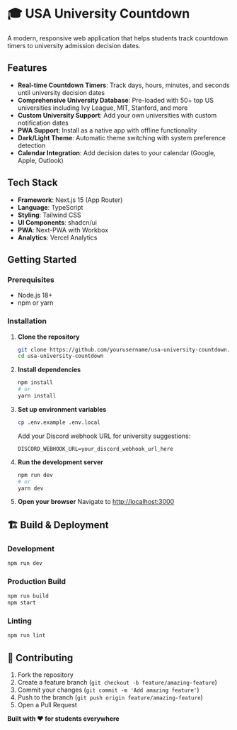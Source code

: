 # 🎓 USA University Countdown

A modern, responsive web application that helps students track countdown timers to university admission decision dates.

## Features

- **Real-time Countdown Timers**: Track days, hours, minutes, and seconds until university decision dates
- **Comprehensive University Database**: Pre-loaded with 50+ top US universities including Ivy League, MIT, Stanford, and more
- **Custom University Support**: Add your own universities with custom notification dates
- **PWA Support**: Install as a native app with offline functionality
- **Dark/Light Theme**: Automatic theme switching with system preference detection
- **Calendar Integration**: Add decision dates to your calendar (Google, Apple, Outlook)

## Tech Stack

- **Framework**: Next.js 15 (App Router)
- **Language**: TypeScript
- **Styling**: Tailwind CSS
- **UI Components**: shadcn/ui
- **PWA**: Next-PWA with Workbox
- **Analytics**: Vercel Analytics

## Getting Started

### Prerequisites

- Node.js 18+
- npm or yarn

### Installation

1. **Clone the repository**

   ```bash
   git clone https://github.com/yourusername/usa-university-countdown.git
   cd usa-university-countdown
   ```

2. **Install dependencies**

   ```bash
   npm install
   # or
   yarn install
   ```

3. **Set up environment variables**

   ```bash
   cp .env.example .env.local
   ```

   Add your Discord webhook URL for university suggestions:

   ```env
   DISCORD_WEBHOOK_URL=your_discord_webhook_url_here
   ```

4. **Run the development server**

   ```bash
   npm run dev
   # or
   yarn dev
   ```

5. **Open your browser**
   Navigate to [http://localhost:3000](http://localhost:3000)

## 🏗️ Build & Deployment

### Development

```bash
npm run dev
```

### Production Build

```bash
npm run build
npm start
```

### Linting

```bash
npm run lint
```

## 🤝 Contributing

1. Fork the repository
2. Create a feature branch (`git checkout -b feature/amazing-feature`)
3. Commit your changes (`git commit -m 'Add amazing feature'`)
4. Push to the branch (`git push origin feature/amazing-feature`)
5. Open a Pull Request

**Built with ❤️ for students everywhere**

